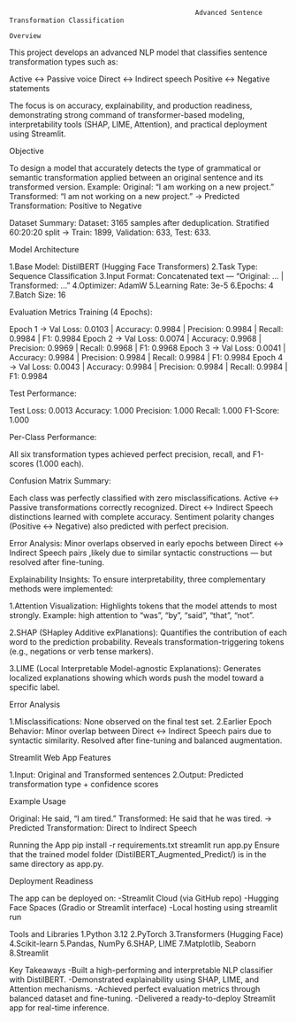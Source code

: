                                                    Advanced Sentence Transformation Classification
                                                                    Overview

This project develops an advanced NLP model that classifies sentence transformation types such as:

Active ↔ Passive voice
Direct ↔ Indirect speech
Positive ↔ Negative statements

The focus is on accuracy, explainability, and production readiness, demonstrating strong command of transformer-based modeling, interpretability tools (SHAP, LIME, Attention), and practical deployment using Streamlit.


Objective

To design a model that accurately detects the type of grammatical or semantic transformation applied between an original sentence and its transformed version.
Example:
Original: “I am working on a new project.”
Transformed: “I am not working on a new project.”
→ Predicted Transformation: Positive to Negative


Dataset Summary:
Dataset: 3165 samples after deduplication. Stratified 60:20:20 split → Train: 1899, Validation: 633,
Test: 633.



Model Architecture

1.Base Model: DistilBERT (Hugging Face Transformers)
2.Task Type: Sequence Classification
3.Input Format: Concatenated text — “Original: … | Transformed: …”
4.Optimizer: AdamW
5.Learning Rate: 3e-5
6.Epochs: 4
7.Batch Size: 16

Evaluation Metrics
Training (4 Epochs):

Epoch 1 → Val Loss: 0.0103 | Accuracy: 0.9984 | Precision: 0.9984 | Recall: 0.9984 | F1: 0.9984
Epoch 2 → Val Loss: 0.0074 | Accuracy: 0.9968 | Precision: 0.9969 | Recall: 0.9968 | F1: 0.9968
Epoch 3 → Val Loss: 0.0041 | Accuracy: 0.9984 | Precision: 0.9984 | Recall: 0.9984 | F1: 0.9984
Epoch 4 → Val Loss: 0.0043 | Accuracy: 0.9984 | Precision: 0.9984 | Recall: 0.9984 | F1: 0.9984

Test Performance:

Test Loss: 0.0013
Accuracy: 1.000
Precision: 1.000
Recall: 1.000
F1-Score: 1.000

Per-Class Performance:

All six transformation types achieved perfect precision, recall, and F1-scores (1.000 each).

Confusion Matrix Summary:

Each class was perfectly classified with zero misclassifications.
Active ↔ Passive transformations correctly recognized.
Direct ↔ Indirect Speech distinctions learned with complete accuracy.
Sentiment polarity changes (Positive ↔ Negative) also predicted with perfect precision.


Error Analysis:
Minor overlaps observed in early epochs between Direct ↔ Indirect Speech pairs ,likely due to similar syntactic constructions — but resolved after fine-tuning.

Explainability Insights:
To ensure interpretability, three complementary methods were implemented:

1.Attention Visualization:
Highlights tokens that the model attends to most strongly.
Example: high attention to “was”, “by”, “said”, “that”, “not”.

2.SHAP (SHapley Additive exPlanations):
Quantifies the contribution of each word to the prediction probability.
Reveals transformation-triggering tokens (e.g., negations or verb tense markers).

3.LIME (Local Interpretable Model-agnostic Explanations):
Generates localized explanations showing which words push the model toward a specific label.

Error Analysis

1.Misclassifications: None observed on the final test set.
2.Earlier Epoch Behavior:
Minor overlap between Direct ↔ Indirect Speech pairs due to syntactic similarity.
Resolved after fine-tuning and balanced augmentation.


Streamlit Web App
Features

1.Input: Original and Transformed sentences
2.Output: Predicted transformation type + confidence scores

Example Usage

Original: He said, “I am tired.”
Transformed: He said that he was tired.
→ Predicted Transformation: Direct to Indirect Speech


Running the App
  pip install -r requirements.txt
  streamlit run app.py
Ensure that the trained model folder (DistilBERT_Augmented_Predict/) is in the same directory as app.py.


Deployment Readiness

The app can be deployed on:
-Streamlit Cloud (via GitHub repo)
-Hugging Face Spaces (Gradio or Streamlit interface)
-Local hosting using streamlit run


Tools and Libraries
1.Python 3.12
2.PyTorch
3.Transformers (Hugging Face)
4.Scikit-learn
5.Pandas, NumPy
6.SHAP, LIME
7.Matplotlib, Seaborn
8.Streamlit

Key Takeaways
-Built a high-performing and interpretable NLP classifier with DistilBERT.
-Demonstrated explainability using SHAP, LIME, and Attention mechanisms.
-Achieved perfect evaluation metrics through balanced dataset and fine-tuning.
-Delivered a ready-to-deploy Streamlit app for real-time inference.